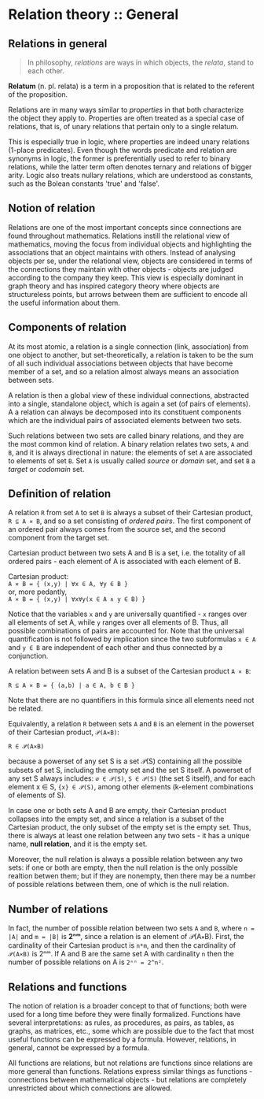 # Relation theory :: General

## Relations in general

>In philosophy, *relations* are ways in which objects, the *relata*, stand to each other.

**Relatum** (n. pl. relata) is a term in a proposition that is related to the referent of the proposition.

Relations are in many ways similar to *properties* in that both characterize the object they apply to. Properties are often treated as a special case of relations, that is, of unary relations that pertain only to a single relatum.

This is especially true in logic, where properties are indeed unary relations (1-place predicates). Even though the words predicate and relation are synonyms in logic, the former is preferentially used to refer to binary relations, while the latter term often denotes ternary and relations of bigger arity. Logic also treats nullary relations, which are understood as constants, such as the Bolean constants 'true' and 'false'.

## Notion of relation

Relations are one of the most important concepts since connections are found throughout mathematics. Relations instill the relational view of mathematics, moving the focus from individual objects and highlighting the associations that an object maintains with others. Instead of analysing objects per se, under the relational view, objects are considered in terms of the connections they maintain with other objects - objects are judged according to the company they keep. This view is especially dominant in graph theory and has inspired category theory where objects are structureless points, but arrows between them are sufficient to encode all the useful information about them.

## Components of relation

At its most atomic, a relation is a single connection (link, association) from one object to another, but set-theoretically, a relation is taken to be the sum of all such individual associations between objects that have become member of a set, and so a relation almost always means an association between sets.

A relation is then a global view of these individual connections, abstracted into a single, standalone object, which is again a set (of pairs of elements). A a relation can always be decomposed into its constituent components which are the individual pairs of associated elements between two sets.

Such relations between two sets are called binary relations, and they are the most common kind of relation. A binary relation relates two sets, `A` and `B`, and it is always directional in nature: the elements of set `A` are associated to elements of set `B`. Set `A` is usually called *source* or *domain* set, and set `B` a *target* or *codomain* set.

## Definition of relation

A relation `R` from set `A` to set `B` is always a subset of their Cartesian product, `R ⊆ A ⨯ B`, and so a set consisting of *ordered pairs*. The first component of an ordered pair always comes from the source set, and the second component from the target set.

Cartesian product between two sets A and B is a set, i.e. the totality of all ordered pairs - each element of A is associated with each element of B.

Cartesian product:    
`A ⨯ B = { (x,y) | ∀x ∈ A, ∀y ∈ B }`    
or, more pedantly,    
`A ⨯ B = { (x,y) | ∀x∀y(x ∈ A ∧ y ∈ B) }`

Notice that the variables `x` and `y` are universally quantified - `x` ranges over all elements of set A, while `y` ranges over all elements of B. Thus, all possible combinations of pairs are accounted for. Note that the universal quantification is not followed by implication since the two subformulas `x ∈ A` and `y ∈ B` are independent of each other and thus connected by a conjunction.

A relation between sets A and B is a subset of the Cartesian product `A ⨯ B`:

`R ⊆ A ⨯ B = { (a,b) | a ∈ A, b ∈ B }`

Note that there are no quantifiers in this formula since all elements need not be related.

Equivalently, a relation `R` between sets `A` and `B` is an element in the powerset of their Cartesian product, `𝒫(A⨯B)`:

`R ∈ 𝒫(A⨯B)`

because a powerset of any set S is a set 𝒫(S) containing all the possible subsets of set S, including the empty set and the set S itself. A powerset of any set S always includes: `∅ ∈ 𝒫(S)`, `S ∈ 𝒫(S)` (the set S itself), and for each element x ∈ S, `{x} ∈ 𝒫(S)`, among other elements (k-element combinations of elements of S).

In case one or both sets A and B are empty, their Cartesian product collapses into the empty set, and since a relation is a subset of the Cartesian product, the only subset of the empty set is the empty set. Thus, there is always at least one relation between any two sets - it has a unique name, **null relation**, and it is the empty set.

Moreover, the null relation is always a possible relation between any two sets: if one or both are empty, then the null relation is the only possible realtion betwen them; but if they are nonempty, then there may be a number of possible relations between them, one of which is the null relation.

## Number of relations

In fact, the number of possible relation between two sets `A` and `B`, where `n = |A|` and `m = |B|` is __2ⁿᵐ__, since a relation is an element of 𝒫(A⨯B). First, the cardinality of their Cartesian product is `n*m`, and then the cardinality of `𝒫(A⨯B)` is 2ⁿᵐ. If A and B are the same set A with cardinality `n` then the number of possible relations on A is `2ⁿⁿ = 2^n²`.


## Relations and functions

The notion of relation is a broader concept to that of functions; both were used for a long time before they were finally formalized. Functions have several interpretations: as rules, as procedures, as pairs, as tables, as graphs, as matrices, etc., some which are possible due to the fact that most useful functions can be expressed by a formula. However, relations, in general, cannot be expressed by a formula.

All functions are relations, but not relations are functions since relations are more general than functions. Relations express similar things as functions - connections between mathematical objects - but relations are completely unrestricted about which connections are allowed.
